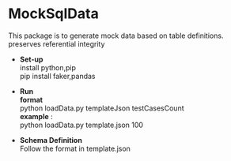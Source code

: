 # MockSqlData </br>
This package is to generate mock data based on table definitions.</br>
preserves referential integrity </br>

- **Set-up** </br>
install python,pip </br>
pip install faker,pandas </br>

- **Run** </br>
**format** </br>
python loadData.py templateJson testCasesCount </br>
**example** : </br>
python loadData.py template.json 100 </br>

- **Schema Definition** </br>
Follow the format in template.json </br>


